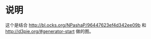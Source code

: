 说明
======

这个是结合 http://bl.ocks.org/NPashaP/96447623ef4d342ee09b 和 http://d3pie.org/#generator-start 做的图。